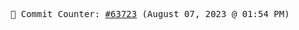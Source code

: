 <p align="center">
    <samp>
        📮 Commit Counter: <a href="https://github.com/Javascript-void0/Javascript-void0/commits/main">#63723</a> (August 07, 2023 @ 01:54 PM)
    </samp>
</p>